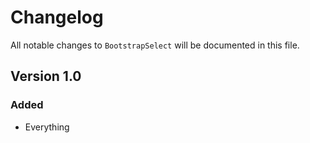 # Changelog

All notable changes to `BootstrapSelect` will be documented in this file.

## Version 1.0

### Added
- Everything
